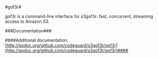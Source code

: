 #gof3r#

gof3r is a command-line interface for s3gof3r: fast, concurrent, streaming access to Amazon S3.

###Documentation###

####Additional documentation: [http://godoc.org/github.com/codeguard/s3gof3r/gof3r](http://godoc.org/github.com/codeguard/s3gof3r/gof3r)####





